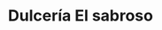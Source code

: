 ---
title: "Dulcería El sabroso"
url: /ciudad-de-sagua-la-grande/dulceria-el-sabroso/
shop: Süßwaren
---